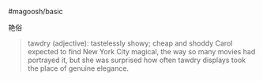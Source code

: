 #magoosh/basic

艳俗

> tawdry (adjective): tastelessly showy; cheap and shoddy 
Carol expected to find New York City magical, the way so many movies had portrayed it, but she was surprised how often tawdry displays took the place of genuine elegance. 
